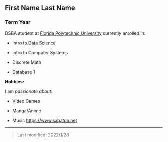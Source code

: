 ## First Name Last Name

### Term Year 

DSBA student at [Florida Polytechnic University](https://www.floridapoly.edu) currently enrolled in: 

- Intro to Data Science

- Intro to Computer Systems

- Discrete Math

- Database 1

**Hobbies:**

I am _passionate about_: 

- Video Games

- Manga/Anime

- Music <https://www.sabaton.net>

***

> Last modified: 2022/1/28